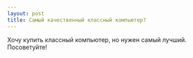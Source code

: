 ```yaml
---
layout: post 
title: Самый качественный классный компьютер? 
--- 
```

Хочу купить классный компьютер,  но нужен самый лучший. Посоветуйте!